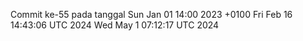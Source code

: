 Commit ke-55 pada tanggal Sun Jan 01 14:00 2023 +0100
Fri Feb 16 14:43:06 UTC 2024
Wed May  1 07:12:17 UTC 2024
